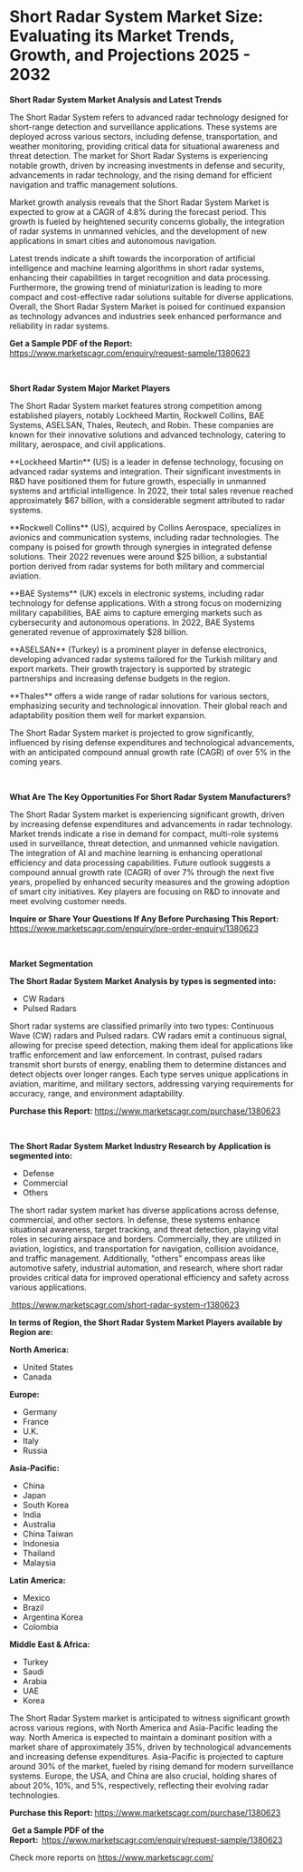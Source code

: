 <p><h1>Short Radar System Market Size: Evaluating its Market Trends, Growth, and Projections 2025 - 2032</h1></p><p><strong>Short Radar System Market Analysis and Latest Trends</strong></p>
<p><p>The Short Radar System refers to advanced radar technology designed for short-range detection and surveillance applications. These systems are deployed across various sectors, including defense, transportation, and weather monitoring, providing critical data for situational awareness and threat detection. The market for Short Radar Systems is experiencing notable growth, driven by increasing investments in defense and security, advancements in radar technology, and the rising demand for efficient navigation and traffic management solutions.</p><p>Market growth analysis reveals that the Short Radar System Market is expected to grow at a CAGR of 4.8% during the forecast period. This growth is fueled by heightened security concerns globally, the integration of radar systems in unmanned vehicles, and the development of new applications in smart cities and autonomous navigation.</p><p>Latest trends indicate a shift towards the incorporation of artificial intelligence and machine learning algorithms in short radar systems, enhancing their capabilities in target recognition and data processing. Furthermore, the growing trend of miniaturization is leading to more compact and cost-effective radar solutions suitable for diverse applications. Overall, the Short Radar System Market is poised for continued expansion as technology advances and industries seek enhanced performance and reliability in radar systems.</p></p>
<p><strong>Get a Sample PDF of the Report:&nbsp;</strong> <a href="https://www.marketscagr.com/enquiry/request-sample/1380623?utm_campaign=2342&utm_medium=2&utm_source=Github&utm_content=ia&utm_term=15022025&utm_id=short-radar-system">https://www.marketscagr.com/enquiry/request-sample/1380623</a></p>
<p>&nbsp;</p>
<p><strong>Short Radar System Major Market Players</strong></p>
<p><p>The Short Radar System market features strong competition among established players, notably Lockheed Martin, Rockwell Collins, BAE Systems, ASELSAN, Thales, Reutech, and Robin. These companies are known for their innovative solutions and advanced technology, catering to military, aerospace, and civil applications.</p><p>**Lockheed Martin** (US) is a leader in defense technology, focusing on advanced radar systems and integration. Their significant investments in R&D have positioned them for future growth, especially in unmanned systems and artificial intelligence. In 2022, their total sales revenue reached approximately $67 billion, with a considerable segment attributed to radar systems.</p><p>**Rockwell Collins** (US), acquired by Collins Aerospace, specializes in avionics and communication systems, including radar technologies. The company is poised for growth through synergies in integrated defense solutions. Their 2022 revenues were around $25 billion, a substantial portion derived from radar systems for both military and commercial aviation.</p><p>**BAE Systems** (UK) excels in electronic systems, including radar technology for defense applications. With a strong focus on modernizing military capabilities, BAE aims to capture emerging markets such as cybersecurity and autonomous operations. In 2022, BAE Systems generated revenue of approximately $28 billion.</p><p>**ASELSAN** (Turkey) is a prominent player in defense electronics, developing advanced radar systems tailored for the Turkish military and export markets. Their growth trajectory is supported by strategic partnerships and increasing defense budgets in the region. </p><p>**Thales** offers a wide range of radar solutions for various sectors, emphasizing security and technological innovation. Their global reach and adaptability position them well for market expansion.</p><p>The Short Radar System market is projected to grow significantly, influenced by rising defense expenditures and technological advancements, with an anticipated compound annual growth rate (CAGR) of over 5% in the coming years.</p></p>
<p>&nbsp;</p>
<p><strong>What Are The Key Opportunities For Short Radar System Manufacturers?</strong></p>
<p><p>The Short Radar System market is experiencing significant growth, driven by increasing defense expenditures and advancements in radar technology. Market trends indicate a rise in demand for compact, multi-role systems used in surveillance, threat detection, and unmanned vehicle navigation. The integration of AI and machine learning is enhancing operational efficiency and data processing capabilities. Future outlook suggests a compound annual growth rate (CAGR) of over 7% through the next five years, propelled by enhanced security measures and the growing adoption of smart city initiatives. Key players are focusing on R&D to innovate and meet evolving customer needs.</p></p>
<p><strong>Inquire or Share Your Questions If Any Before Purchasing This Report:</strong> <a href="https://www.marketscagr.com/enquiry/pre-order-enquiry/1380623?utm_campaign=2342&utm_medium=2&utm_source=Github&utm_content=ia&utm_term=15022025&utm_id=short-radar-system">https://www.marketscagr.com/enquiry/pre-order-enquiry/1380623</a></p>
<p>&nbsp;</p>
<p><strong>Market Segmentation</strong></p>
<p><strong>The Short Radar System Market Analysis by types is segmented into:</strong></p>
<p><ul><li>CW Radars</li><li>Pulsed Radars</li></ul></p>
<p><p>Short radar systems are classified primarily into two types: Continuous Wave (CW) radars and Pulsed radars. CW radars emit a continuous signal, allowing for precise speed detection, making them ideal for applications like traffic enforcement and law enforcement. In contrast, pulsed radars transmit short bursts of energy, enabling them to determine distances and detect objects over longer ranges. Each type serves unique applications in aviation, maritime, and military sectors, addressing varying requirements for accuracy, range, and environment adaptability.</p></p>
<p><strong>Purchase this Report:&nbsp;</strong><a href="https://www.marketscagr.com/purchase/1380623?utm_campaign=2342&utm_medium=2&utm_source=Github&utm_content=ia&utm_term=15022025&utm_id=short-radar-system">https://www.marketscagr.com/purchase/1380623</a></p>
<p>&nbsp;</p>
<p><strong>The Short Radar System Market Industry Research by Application is segmented into:</strong></p>
<p><ul><li>Defense</li><li>Commercial</li><li>Others</li></ul></p>
<p><p>The short radar system market has diverse applications across defense, commercial, and other sectors. In defense, these systems enhance situational awareness, target tracking, and threat detection, playing vital roles in securing airspace and borders. Commercially, they are utilized in aviation, logistics, and transportation for navigation, collision avoidance, and traffic management. Additionally, "others" encompass areas like automotive safety, industrial automation, and research, where short radar provides critical data for improved operational efficiency and safety across various applications.</p></p>
<p><a href="https://www.marketscagr.com/short-radar-system-r1380623?utm_campaign=2342&utm_medium=2&utm_source=Github&utm_content=ia&utm_term=15022025&utm_id=short-radar-system">&nbsp;https://www.marketscagr.com/short-radar-system-r1380623</a></p>
<p><strong>In terms of Region, the Short Radar System Market Players available by Region are:</strong></p>
<p>
    <p> <strong> North America: </strong>
        <ul>
            <li>United States</li>
            <li>Canada</li>
        </ul>
        </p> 
    <p> <strong> Europe: </strong>
        <ul>
            <li>Germany</li>
            <li>France</li>
            <li>U.K.</li>
            <li>Italy</li>
            <li>Russia</li>
        </ul>
        </p> 
    <p> <strong> Asia-Pacific: </strong>
        <ul>
            <li>China</li>
            <li>Japan</li>
            <li>South Korea</li>
            <li>India</li>
            <li>Australia</li>
            <li>China Taiwan</li>
            <li>Indonesia</li>
            <li>Thailand</li>
            <li>Malaysia</li>
        </ul>
        </p> 
    <p> <strong> Latin America: </strong>
        <ul>
            <li>Mexico</li>
            <li>Brazil</li>
            <li>Argentina Korea</li>
            <li>Colombia</li>
        </ul>
        </p> 
    <p> <strong> Middle East & Africa: </strong>
        <ul>
            <li>Turkey</li>
            <li>Saudi</li>
            <li>Arabia</li>
            <li>UAE</li>
            <li>Korea</li>
        </ul>
    </p>
    </p>
<p><p>The Short Radar System market is anticipated to witness significant growth across various regions, with North America and Asia-Pacific leading the way. North America is expected to maintain a dominant position with a market share of approximately 35%, driven by technological advancements and increasing defense expenditures. Asia-Pacific is projected to capture around 30% of the market, fueled by rising demand for modern surveillance systems. Europe, the USA, and China are also crucial, holding shares of about 20%, 10%, and 5%, respectively, reflecting their evolving radar technologies.</p></p>
<p><strong>Purchase this Report: </strong><a href="https://www.marketscagr.com/purchase/1380623?utm_campaign=2342&utm_medium=2&utm_source=Github&utm_content=ia&utm_term=15022025&utm_id=short-radar-system">https://www.marketscagr.com/purchase/1380623</a></p>
<p>&nbsp;<strong>Get a Sample PDF of the Report:&nbsp;&nbsp;</strong><a href="https://www.marketscagr.com/enquiry/request-sample/1380623?utm_campaign=2342&utm_medium=2&utm_source=Github&utm_content=ia&utm_term=15022025&utm_id=short-radar-system">https://www.marketscagr.com/enquiry/request-sample/1380623</a></p>
<p><strong></strong></p>
<p>Check more reports on <a href="https://www.marketscagr.com/?utm_campaign=2342&utm_medium=2&utm_source=Github&utm_content=ia&utm_term=15022025&utm_id=short-radar-system">https://www.marketscagr.com/</a></p>
